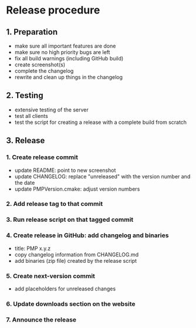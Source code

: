 # Release procedure

## 1. Preparation

- make sure all important features are done
- make sure no high priority bugs are left
- fix all build warnings (including GitHub build)
- create screenshot(s)
- complete the changelog
- rewrite and clean up things in the changelog

## 2. Testing

- extensive testing of the server
- test all clients
- test the script for creating a release with a complete build from scratch

## 3. Release

### 1. Create release commit
  * update README: point to new screenshot
  * update CHANGELOG: replace "unreleased" with the version number and the date
  * update PMPVersion.cmake: adjust version numbers
### 2. Add release tag to that commit
### 3. Run release script on that tagged commit
### 4. Create release in GitHub: add changelog and binaries
  * title: PMP x.y.z
  * copy changelog information from CHANGELOG.md
  * add binaries (zip file) created by the release script
### 5. Create next-version commit
  * add placeholders for unreleased changes
### 6. Update downloads section on the website
### 7. Announce the release

